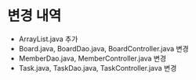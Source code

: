 # 변경 내역

- ArrayList.java 추가
- Board.java, BoardDao.java, BoardController.java 변경
- MemberDao.java, MemberController.java 변경
- Task.java, TaskDao.java, TaskController.java 변경